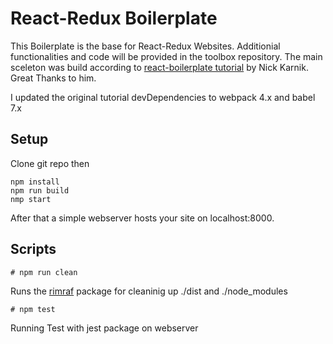 # React-Redux Boilerplate

This Boilerplate is the base for React-Redux Websites. Additionial functionalities and code will be provided in the toolbox repository. The main sceleton was build according to [react-boilerplate tutorial](https://medium.freecodecamp.org/how-to-build-your-own-react-boilerplate-2f8cbbeb9b3f) by Nick Karnik. Great Thanks to him.

I updated the original tutorial devDependencies to webpack 4.x and babel 7.x

## Setup

Clone git repo then

    npm install
    npm run build
    nmp start
    
After that a simple webserver hosts your site on localhost:8000.

## Scripts

    # npm run clean
    
Runs the [rimraf](https://www.npmjs.com/package/rimraf) package for cleaninig up ./dist and ./node_modules

    # npm test

Running Test with jest package on webserver
